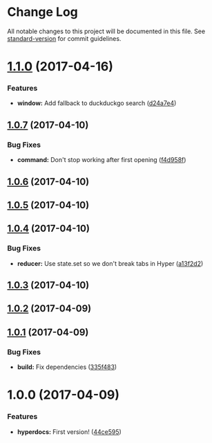 # Change Log

All notable changes to this project will be documented in this file. See [standard-version](https://github.com/conventional-changelog/standard-version) for commit guidelines.

<a name="1.1.0"></a>
# [1.1.0](https://github.com/uesteibar/hyperdocs/compare/v1.0.7...v1.1.0) (2017-04-16)


### Features

* **window:** Add fallback to duckduckgo search ([d24a7e4](https://github.com/uesteibar/hyperdocs/commit/d24a7e4))



<a name="1.0.7"></a>
## [1.0.7](https://github.com/uesteibar/hyperdocs/compare/v1.0.6...v1.0.7) (2017-04-10)


### Bug Fixes

* **command:** Don't stop working after first opening ([f4d958f](https://github.com/uesteibar/hyperdocs/commit/f4d958f))



<a name="1.0.6"></a>
## [1.0.6](https://github.com/uesteibar/hyperdocs/compare/v1.0.5...v1.0.6) (2017-04-10)



<a name="1.0.5"></a>
## [1.0.5](https://github.com/uesteibar/hyperdocs/compare/v1.0.4...v1.0.5) (2017-04-10)



<a name="1.0.4"></a>
## [1.0.4](https://github.com/uesteibar/hyperdocs/compare/v1.0.3...v1.0.4) (2017-04-10)


### Bug Fixes

* **reducer:** Use state.set so we don't break tabs in Hyper ([a13f2d2](https://github.com/uesteibar/hyperdocs/commit/a13f2d2))



<a name="1.0.3"></a>
## [1.0.3](https://github.com/uesteibar/hyperdocs/compare/v1.0.2...v1.0.3) (2017-04-10)



<a name="1.0.2"></a>
## [1.0.2](https://github.com/uesteibar/hyperdocs/compare/v1.0.1...v1.0.2) (2017-04-09)



<a name="1.0.1"></a>
## [1.0.1](https://github.com/uesteibar/hyperdocs/compare/v1.0.0...v1.0.1) (2017-04-09)


### Bug Fixes

* **build:** Fix dependencies ([335f483](https://github.com/uesteibar/hyperdocs/commit/335f483))



<a name="1.0.0"></a>
# 1.0.0 (2017-04-09)


### Features

* **hyperdocs:** First version! ([44ce595](https://github.com/uesteibar/hyperdocs/commit/44ce595))
